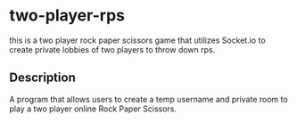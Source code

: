 # two-player-rps

this is a two player rock paper scissors game that utilizes Socket.io to create
private lobbies of two players to throw down rps.

## Description

A program that allows users to create a temp username and private room to play
a two player online Rock Paper Scissors.
